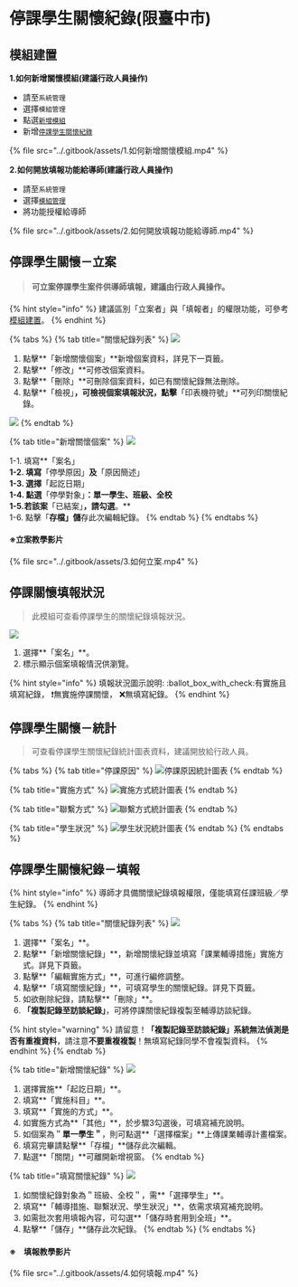 # 停課學生關懷紀錄(限臺中市)

## 模組建置

**1.如何新增關懷模組(建議行政人員操作)**

* 請至`系統管理`
* 選擇`模組管理`
* 點選[`新增模組`](../xi-guan-li-mo/module.md#xin-zeng-mo-zu)
* 新增[`停課學生關懷紀錄`](ting-ke-xue-sheng-guan-huai-ji-lu.md#ting-ke-xue-sheng-guan-huai-li-an)

{% file src="../.gitbook/assets/1.如何新增關懷模組.mp4" %}

**2.如何開放填報功能給導師(建議行政人員操作)**

* 請至`系統管理`
* 選擇[`模組管理`](../xi-guan-li-mo/module.md#mo-zu-guan-li)
* 將功能授權給導師

{% file src="../.gitbook/assets/2.如何開放填報功能給導師.mp4" %}

## 停課學生關懷－立案

> #### 可立案停課學生案件供導師填報，建議由行政人員操作。

{% hint style="info" %}
建議區別「立案者」與「填報者」的權限功能，可參考[模組建置](ting-ke-xue-sheng-guan-huai-ji-lu.md#mo-zu-jian-zhi)。
{% endhint %}

{% tabs %}
{% tab title="關懷紀錄列表" %}
![](../.gitbook/assets/suspend-class-care-case.png)

1. 點擊**「新增關懷個案」**新增個案資料，詳見下一頁籤。
2. 點擊**「修改」**可修改個案資料。
3. 點擊**「刪除」**可刪除個案資料，如已有關懷紀錄無法刪除。
4. 點擊**「檢視」**，可檢視個案填報狀況，點擊**「印表機符號」**可列印關懷紀錄。

![](../.gitbook/assets/suspend-class-care-case3.png)
{% endtab %}

{% tab title="新增關懷個案" %}
![](../.gitbook/assets/suspend-class-care-case2.png)

1-1. 填寫**「案名」**\
1-2. 填寫**「停學原因」**及**「原因簡述」**\
1-3. 選擇**「起訖日期」**\
1-4. 點選**「停學對象」**：單一學生、班級、全校\
1-5.若該案**「已結案」**，請勾選**。**\
1-6. 點擊「**存檔」儲**存此次編輯紀錄。
{% endtab %}
{% endtabs %}

#### ※立案教學影片

{% file src="../.gitbook/assets/3.如何立案.mp4" %}

## 停課關懷填報狀況

> 此模組可查看停課學生的關懷紀錄填報狀況。

![](../.gitbook/assets/suspend-class-check-record.png)

1. 選擇**「案名」**。
2. 標示顯示個案填報情況供瀏覽。

{% hint style="info" %}
填報狀況圖示說明: :ballot\_box\_with\_check:有實施且填寫紀錄， :exclamation:無實施停課關懷， :x:無填寫紀錄。
{% endhint %}

## 停課學生關懷－統計

> 可查看停課學生關懷紀錄統計圖表資料，建議開放給行政人員。

{% tabs %}
{% tab title="停課原因" %}
![停課原因統計圖表](../.gitbook/assets/suspend-class-care-statistic1.png)
{% endtab %}

{% tab title="實施方式" %}
![實施方式統計圖表](../.gitbook/assets/suspend-class-care-statistic2.png)
{% endtab %}

{% tab title="聯繫方式" %}
![聯繫方式統計圖表](../.gitbook/assets/suspend-class-care-statistic3.png)
{% endtab %}

{% tab title="學生狀況" %}
![學生狀況統計圖表](../.gitbook/assets/suspend-class-care-statistic4.png)
{% endtab %}
{% endtabs %}

## 停課學生關懷紀錄－填報

{% hint style="info" %}
導師才具備關懷紀錄填報權限，僅能填寫任課班級／學生紀錄。
{% endhint %}

{% tabs %}
{% tab title="關懷紀錄列表" %}
![](../.gitbook/assets/suspend-class-care-plan1.png)

1. 選擇**「案名」**。
2. 點擊**「新增關懷紀錄」**，新增關懷紀錄並填寫「課業輔導措施」實施方式。詳見下頁籤。
3. 點擊**「編輯實施方式」**，可進行編修調整。
4. 點擊**「填寫關懷紀錄」**，可填寫學生的關懷紀錄。詳見下頁籤。
5. 如欲刪除紀錄，請點擊**「刪除」**。
6. **「複製記錄至訪談紀錄」**，可將停課關懷紀錄複製至輔導訪談紀錄。

{% hint style="warning" %}
請留意！**「複製記錄至訪談紀錄」**系統**無法偵測是否有重複資料**，請注意**不要重複複製**！無填寫紀錄同學不會複製資料。
{% endhint %}
{% endtab %}

{% tab title="新增關懷紀錄" %}
![](../.gitbook/assets/輔導處\_停課學生關懷紀錄\_新增.png)

1. 選擇實施**「起訖日期」**。
2. 填寫**「實施科目」**。
3. 填寫**「實施的方式」**。                                                                                                   　　　　
4. 如實施方式為**「其他」**，於步驟3勾選後，可填寫補充說明。　　　　　　　　　　　　　　　　　　　　　　　
5. 如個案為＂**單一學生＂**，則可點選**「選擇檔案」**上傳課業輔導計畫檔案。
6. 填寫完畢請點擊**「存檔」**儲存此次編輯。
7. 點選**「關閉」**可離開新增視窗。
{% endtab %}

{% tab title="填寫關懷紀錄" %}
![](../.gitbook/assets/suspend-class-care-plan3.png)

1. 如關懷紀錄對象為＂班級、全校＂，需**「選擇學生」**。
2. 填寫**「輔導措施、聯繫狀況、學生狀況」**，依需求填寫補充說明。
3. 如需批次套用填報內容，可勾選**「儲存時套用到全班」**。
4. 點擊**「儲存」**儲存此次紀錄。
{% endtab %}
{% endtabs %}

#### ※　填報教學影片

{% file src="../.gitbook/assets/4.如何填報.mp4" %}
